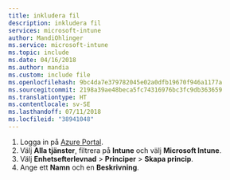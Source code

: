 ```yaml
---
title: inkludera fil
description: inkludera fil
services: microsoft-intune
author: MandiOhlinger
ms.service: microsoft-intune
ms.topic: include
ms.date: 04/16/2018
ms.author: mandia
ms.custom: include file
ms.openlocfilehash: 9bc4da7e379782045e02a0dfb19670f946a1177a
ms.sourcegitcommit: 2198a39ae48beca5fc74316976bc3fc9db363659
ms.translationtype: HT
ms.contentlocale: sv-SE
ms.lasthandoff: 07/11/2018
ms.locfileid: "38941048"
---
```

1. Logga in på [Azure Portal](https://portal.azure.com).
2. Välj **Alla tjänster**, filtrera på **Intune** och välj **Microsoft Intune**.
3. Välj **Enhetsefterlevnad** > **Principer** > **Skapa princip**.
4. Ange ett **Namn** och en **Beskrivning**.